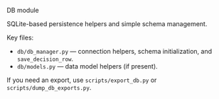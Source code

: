 DB module

SQLite-based persistence helpers and simple schema management.

Key files:
- `db/db_manager.py` — connection helpers, schema initialization, and `save_decision_row`.
- `db/models.py` — data model helpers (if present).

If you need an export, use `scripts/export_db.py` or `scripts/dump_db_exports.py`.
